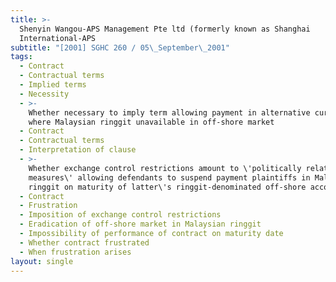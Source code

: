 ```yaml
---
title: >-
  Shenyin Wangou-APS Management Pte ltd (formerly known as Shanghai
  International-APS
subtitle: "[2001] SGHC 260 / 05\_September\_2001"
tags:
  - Contract
  - Contractual terms
  - Implied terms
  - Necessity
  - >-
    Whether necessary to imply term allowing payment in alternative currency
    where Malaysian ringgit unavailable in off-shore market
  - Contract
  - Contractual terms
  - Interpretation of clause
  - >-
    Whether exchange control restrictions amount to \'politically related
    measures\' allowing defendants to suspend payment plaintiffs in Malaysian
    ringgit on maturity of latter\'s ringgit-denominated off-shore account
  - Contract
  - Frustration
  - Imposition of exchange control restrictions
  - Eradication of off-shore market in Malaysian ringgit
  - Impossibility of performance of contract on maturity date
  - Whether contract frustrated
  - When frustration arises
layout: single
---
```


